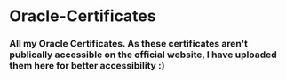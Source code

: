 # Oracle-Certificates

### All my Oracle Certificates. As these certificates aren't publically accessible on the official website, I have uploaded them here for better accessibility :)
